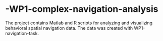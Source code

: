 # -WP1-complex-navigation-analysis
The project contains Matlab and R scripts for analyzing and visualizing behavioral spatial navigation data. The data was created with WP1-navigation-task.
